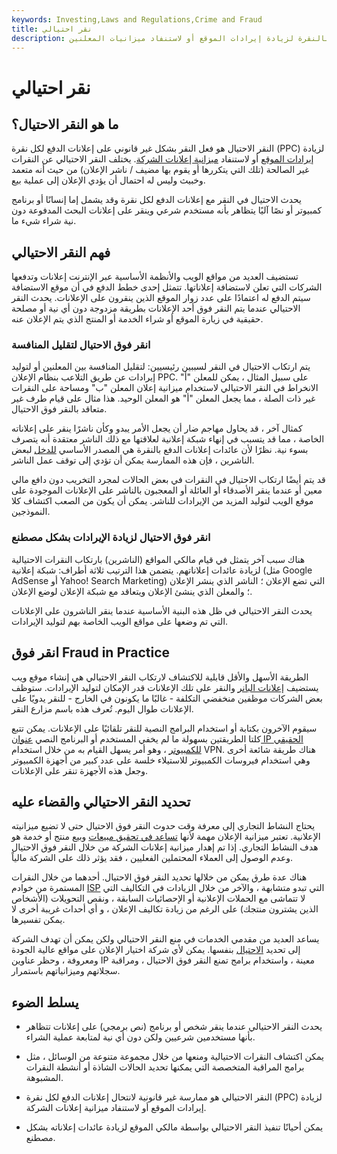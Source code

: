 ```yaml
---
keywords: Investing,Laws and Regulations,Crime and Fraud
title: نقر احتيالي
description: النقر الاحتيال هو فعل النقر بشكل غير قانوني على إعلانات الدفع بالنقرة لزيادة إيرادات الموقع أو لاستنفاد ميزانيات المعلنين.
---
```


# نقر احتيالي
## ما هو النقر الاحتيال؟

النقر الاحتيال هو فعل النقر بشكل غير قانوني على إعلانات الدفع لكل نقرة (PPC) لزيادة [إيرادات الموقع](/revenue) أو لاستنفاد [ميزانية إعلانات الشركة](/budget). يختلف النقر الاحتيالي عن النقرات غير الصالحة (تلك التي يتكررها أو يقوم بها مضيف / ناشر الإعلان) من حيث أنه متعمد وخبيث وليس له احتمال أن يؤدي الإعلان إلى عملية بيع.

يحدث الاحتيال في النقر مع إعلانات الدفع لكل نقرة وقد يشمل إما إنسانًا أو برنامج كمبيوتر أو نصًا آليًا يتظاهر بأنه مستخدم شرعي وينقر على إعلانات البحث المدفوعة دون نية شراء شيء ما.

## فهم النقر الاحتيالي

تستضيف العديد من مواقع الويب والأنظمة الأساسية عبر الإنترنت إعلانات وتدفعها الشركات التي تعلن لاستضافة إعلاناتها. تتمثل إحدى خطط الدفع في أن موقع الاستضافة سيتم الدفع له اعتمادًا على عدد زوار الموقع الذين ينقرون على الإعلانات. يحدث النقر الاحتيالي عندما يتم النقر فوق أحد الإعلانات بطريقة مزدوجة دون أي نية أو مصلحة حقيقية في زيارة الموقع أو شراء الخدمة أو المنتج الذي يتم الإعلان عنه.

### انقر فوق الاحتيال لتقليل المنافسة

يتم ارتكاب الاحتيال في النقر لسببين رئيسيين: لتقليل المنافسة بين المعلنين أو لتوليد إيرادات عن طريق التلاعب بنظام الإعلان PPC. على سبيل المثال ، يمكن للمعلن "أ" الانخراط في النقر الاحتيالي لاستخدام ميزانية إعلان المعلن "ب" ومساحة على النقرات غير ذات الصلة ، مما يجعل المعلن "أ" هو المعلن الوحيد. هذا مثال على قيام طرف غير متعاقد بالنقر فوق الاحتيال.

كمثال آخر ، قد يحاول مهاجم ضار أن يجعل الأمر يبدو وكأن ناشرًا ينقر على إعلاناته الخاصة ، مما قد يتسبب في إنهاء شبكة إعلانية لعلاقتها مع ذلك الناشر معتقدة أنه يتصرف بسوء نية. نظرًا لأن عائدات إعلانات الدفع بالنقرة هي المصدر الأساسي [للدخل](/income) لبعض الناشرين ، فإن هذه الممارسة يمكن أن تؤدي إلى توقف عمل الناشر.

قد يتم أيضًا ارتكاب الاحتيال في النقرات في بعض الحالات لمجرد التخريب دون دافع مالي معين أو عندما ينقر الأصدقاء أو العائلة أو المعجبون بالناشر على الإعلانات الموجودة على موقع الويب لتوليد المزيد من الإيرادات للناشر. يمكن أن يكون من الصعب اكتشاف كلا النموذجين.

### انقر فوق الاحتيال لزيادة الإيرادات بشكل مصطنع

هناك سبب آخر يتمثل في قيام مالكي المواقع (الناشرين) بارتكاب النقرات الاحتيالية لزيادة عائدات إعلاناتهم. يتضمن هذا الترتيب ثلاثة أطراف: شبكة إعلانية (مثل Google AdSense أو Yahoo! Search Marketing) التي تضع الإعلان ؛ الناشر الذي ينشر الإعلان ؛ والمعلن الذي ينشئ الإعلان ويتعاقد مع شبكة الإعلان لوضع الإعلان.

يحدث النقر الاحتيالي في ظل هذه البنية الأساسية عندما ينقر الناشرون على الإعلانات التي تم وضعها على مواقع الويب الخاصة بهم لتوليد الإيرادات.

## انقر فوق Fraud in Practice

الطريقة الأسهل والأقل قابلية للاكتشاف لارتكاب النقر الاحتيالي هي إنشاء موقع ويب يستضيف [إعلانات البانر](/banneradvertising) والنقر على تلك الإعلانات قدر الإمكان لتوليد الإيرادات. ستوظف بعض الشركات موظفين منخفضي التكلفة - غالبًا ما يكونون في الخارج - للنقر يدويًا على الإعلانات طوال اليوم. تُعرف هذه باسم مزارع النقر.

سيقوم الآخرون بكتابة أو استخدام البرامج النصية للنقر تلقائيًا على الإعلانات. يمكن تتبع كلتا الطريقتين بسهولة ما لم يخفي المستخدم أو البرنامج النصي [عنوان IP الحقيقي للكمبيوتر](/ip-address) ، وهو أمر يسهل القيام به من خلال استخدام VPN. هناك طريقة شائعة أخرى وهي استخدام فيروسات الكمبيوتر للاستيلاء خلسة على عدد كبير من أجهزة الكمبيوتر وجعل هذه الأجهزة تنقر على الإعلانات.

## تحديد النقر الاحتيالي والقضاء عليه

يحتاج النشاط التجاري إلى معرفة وقت حدوث النقر فوق الاحتيال حتى لا تضيع ميزانيته الإعلانية. تعتبر ميزانية الإعلان مهمة لأنها [تساعد في تحقيق مبيعات](/marketing-strategy) وبيع منتج أو خدمة هو هدف النشاط التجاري. إذا تم إهدار ميزانية إعلانات الشركة من خلال النقر فوق الاحتيال وعدم الوصول إلى العملاء المحتملين الفعليين ، فقد يؤثر ذلك على الشركة مالياً.

هناك عدة طرق يمكن من خلالها تحديد النقر فوق الاحتيال. أحدهما من خلال النقرات المستمرة من خوادم [ISP](/isp) التي تبدو متشابهة ، والآخر من خلال الزيادات في التكاليف التي لا تتماشى مع الحملات الإعلانية أو الإحصائيات السابقة ، ونقص التحويلات (الأشخاص الذين يشترون منتجك) على الرغم من زيادة تكاليف الإعلان ، و أي أحداث غريبة أخرى لا يمكن تفسيرها.

يساعد العديد من مقدمي الخدمات في منع النقر الاحتيالي ولكن يمكن أن تهدف الشركة إلى تحديد [الاحتيال](/fraud) بنفسها. يمكن لأي شركة اختيار الإعلان على مواقع عالية الجودة ومعروفة ، وحظر عناوين IP معينة ، واستخدام برامج تمنع النقر فوق الاحتيال ، ومراقبة سجلاتهم وميزانياتهم باستمرار.

## يسلط الضوء

- يحدث النقر الاحتيالي عندما ينقر شخص أو برنامج (نص برمجي) على إعلانات تتظاهر بأنها مستخدمين شرعيين ولكن دون أي نية لمتابعة عملية الشراء.

- يمكن اكتشاف النقرات الاحتيالية ومنعها من خلال مجموعة متنوعة من الوسائل ، مثل برامج المراقبة المتخصصة التي يمكنها تحديد الحالات الشاذة أو أنشطة النقرات المشبوهة.

- النقر الاحتيالي هو ممارسة غير قانونية لانتحال إعلانات الدفع لكل نقرة (PPC) لزيادة إيرادات الموقع أو لاستنفاد ميزانية إعلانات الشركة.

- يمكن أحيانًا تنفيذ النقر الاحتيالي بواسطة مالكي الموقع لزيادة عائدات إعلاناته بشكل مصطنع.

